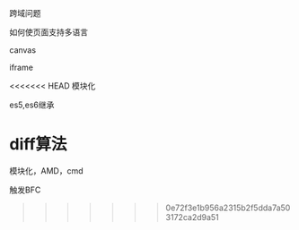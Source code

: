 跨域问题

如何使页面支持多语言

canvas

iframe

<<<<<<< HEAD
模块化

es5,es6继承

diff算法
=======
模块化，AMD，cmd

触发BFC

>>>>>>> 0e72f3e1b956a2315b2f5dda7a503172ca2d9a51
